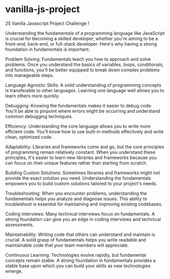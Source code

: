 # vanilla-js-project
25 Vanilla Javascript Project Challenge !

Understanding the fundamentals of a programming language like JavaScript is crucial for becoming a skilled developer, whether you're aiming to be a front-end, back-end, or full-stack developer. Here's why having a strong foundation in fundamentals is important:

Problem Solving: Fundamentals teach you how to approach and solve problems. Once you understand the basics of variables, loops, conditionals, and functions, you'll be better equipped to break down complex problems into manageable steps.

Language Agnostic Skills: A solid understanding of programming concepts is transferable to other languages. Learning one language well allows you to learn others more quickly.

Debugging: Knowing the fundamentals makes it easier to debug code. You'll be able to pinpoint where errors might be occurring and understand common debugging techniques.

Efficiency: Understanding the core language allows you to write more efficient code. You'll know how to use built-in methods effectively and write clean, optimized code.

Adaptability: Libraries and frameworks come and go, but the core principles of programming remain relatively constant. When you understand these principles, it's easier to learn new libraries and frameworks because you can focus on their unique features rather than starting from scratch.

Building Custom Solutions: Sometimes libraries and frameworks might not provide the exact solution you need. Understanding the fundamentals empowers you to build custom solutions tailored to your project's needs.

Troubleshooting: When you encounter problems, understanding the fundamentals helps you analyze and diagnose issues. This ability to troubleshoot is essential for maintaining and improving existing codebases.

Coding Interviews: Many technical interviews focus on fundamentals. A strong foundation can give you an edge in coding interviews and technical assessments.

Maintainability: Writing code that others can understand and maintain is crucial. A solid grasp of fundamentals helps you write readable and maintainable code that your team members will appreciate.

Continuous Learning: Technologies evolve rapidly, but fundamental concepts remain stable. A strong foundation in fundamentals provides a stable base upon which you can build your skills as new technologies emerge.
